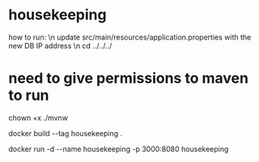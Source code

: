 # housekeeping

how to run: \n
update src/main/resources/application.properties with the new DB IP address \n
cd ../../../

# need to give permissions to maven to run
chown +x ./mvnw 

docker build --tag housekeeping .

docker run -d --name housekeeping -p 3000:8080 housekeeping
